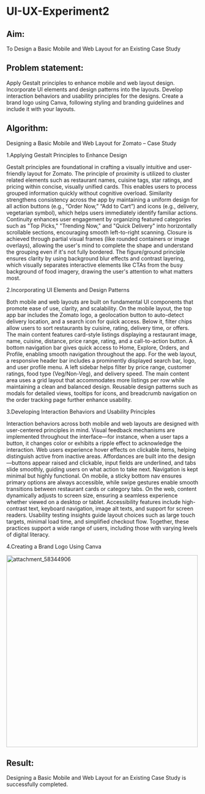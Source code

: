 # UI-UX-Experiment2

## Aim:
To Design a Basic Mobile and Web Layout for an Existing Case Study

## Problem statement:
Apply Gestalt principles to enhance mobile and web layout design. Incorporate UI elements and design patterns into the layouts. Develop interaction behaviors and usability principles for the designs. Create a brand logo using Canva, following styling and branding guidelines and include it with your layouts.

## Algorithm:
Designing a Basic Mobile and Web Layout for Zomato – Case Study

1.Applying Gestalt Principles to Enhance Design

  Gestalt principles are foundational in crafting a visually intuitive and user-friendly layout for Zomato. The principle of proximity is utilized to cluster related elements such as restaurant names, cuisine tags, star ratings, and pricing within concise, visually unified cards. This enables users to process grouped information quickly without cognitive overload. Similarity strengthens consistency across the app by maintaining a uniform design for all action buttons (e.g., “Order Now,” “Add to Cart”) and icons (e.g., delivery, vegetarian symbol), which helps users immediately identify familiar actions. Continuity enhances user engagement by organizing featured categories such as "Top Picks," "Trending Now," and "Quick Delivery" into horizontally scrollable sections, encouraging smooth left-to-right scanning. Closure is achieved through partial visual frames (like rounded containers or image overlays), allowing the user's mind to complete the shape and understand the grouping even if it's not fully bordered. The figure/ground principle ensures clarity by using background blur effects and contrast layering, which visually separates interactive elements like CTAs from the busy background of food imagery, drawing the user's attention to what matters most.

2.Incorporating UI Elements and Design Patterns

  Both mobile and web layouts are built on fundamental UI components that promote ease of use, clarity, and scalability. On the mobile layout, the top app bar includes the Zomato logo, a geolocation button to auto-detect delivery location, and a search icon for quick access. Below it, filter chips allow users to sort restaurants by cuisine, rating, delivery time, or offers. The main content features card-style listings displaying a restaurant image, name, cuisine, distance, price range, rating, and a call-to-action button. A bottom navigation bar gives quick access to Home, Explore, Orders, and Profile, enabling smooth navigation throughout the app. For the web layout, a responsive header bar includes a prominently displayed search bar, logo, and user profile menu. A left sidebar helps filter by price range, customer ratings, food type (Veg/Non-Veg), and delivery speed. The main content area uses a grid layout that accommodates more listings per row while maintaining a clean and balanced design. Reusable design patterns such as modals for detailed views, tooltips for icons, and breadcrumb navigation on the order tracking page further enhance usability.

3.Developing Interaction Behaviors and Usability Principles

  Interaction behaviors across both mobile and web layouts are designed with user-centered principles in mind. Visual feedback mechanisms are implemented throughout the interface—for instance, when a user taps a button, it changes color or exhibits a ripple effect to acknowledge the interaction. Web users experience hover effects on clickable items, helping distinguish active from inactive areas. Affordances are built into the design—buttons appear raised and clickable, input fields are underlined, and tabs slide smoothly, guiding users on what action to take next. Navigation is kept minimal but highly functional. On mobile, a sticky bottom nav ensures primary options are always accessible, while swipe gestures enable smooth transitions between restaurant cards or category tabs. On the web, content dynamically adjusts to screen size, ensuring a seamless experience whether viewed on a desktop or tablet. Accessibility features include high-contrast text, keyboard navigation, image alt texts, and support for screen readers. Usability testing insights guide layout choices such as large touch targets, minimal load time, and simplified checkout flow. Together, these practices support a wide range of users, including those with varying levels of digital literacy.

4.Creating a Brand Logo Using Canva


<img width="500" height="500" alt="attachment_58344906" src="https://github.com/user-attachments/assets/f6e3ab5a-7539-46ca-8334-2bb7209d147c" />

## Result:
Designing a Basic Mobile and Web Layout for an Existing Case Study is successfully completed.
